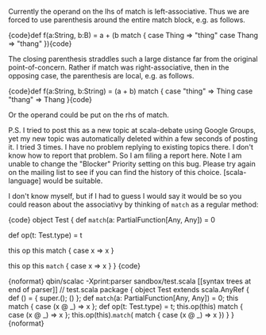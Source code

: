 Currently the operand on the lhs of match is left-associative. Thus we are forced to use parenthesis around the entire match block, e.g. as follows.

{code}def f(a:String, b:B) = a + (b match {
   case Thing => "thing"
   case Thang => "thang"
}){code}

The closing parenthesis straddles such a large distance far from the original point-of-concern. Rather if match was right-associative, then in the opposing case, the parenthesis are local, e.g. as follows.

{code}def f(a:String, b:String) = (a + b) match {
   case "thing" => Thing
   case "thang" => Thang
}{code}

Or the operand could be put on the rhs of match.

P.S. I tried to post this as a new topic at scala-debate using Google Groups, yet my new topic was automatically deleted within a few seconds of posting it. I tried 3 times. I have no problem replying to existing topics there. I don't know how to report that problem. So I am filing a report here. Note I am unable to change the "Blocker" Priority setting on this bug.
Please try again on the mailing list to see if you can find the history of this choice. [scala-language] would be suitable.

I don't know myself, but if I had to guess I would say it would be so you could reason about the associativy by thinking of `match` as a regular method:

{code}
object Test {
  def `match`(a: PartialFunction[Any, Any]) = 0

  def op(t: Test.type) = t

  this op this match { case x => x }

  this op this `match` { case x => x }
}
{code}

{noformat}
qbin/scalac -Xprint:parser sandbox/test.scala
[[syntax trees at end of                    parser]] // test.scala
package <empty> {
  object Test extends scala.AnyRef {
    def <init>() = {
      super.<init>();
      ()
    };
    def `match`(a: PartialFunction[Any, Any]) = 0;
    this match {
      case (x @ _) => x
    };
    def op(t: Test.type) = t;
    this.op(this) match {
      case (x @ _) => x
    };
    this.op(this).`match`(<empty> match {
      case (x @ _) => x
    })
  }
}
{noformat}
